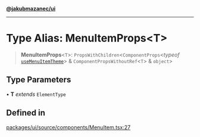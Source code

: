 [**@jakubmazanec/ui**](../README.md)

---

# Type Alias: MenuItemProps\<T\>

> **MenuItemProps**\<`T`\>: `PropsWithChildren`\<`ComponentProps`\<_typeof_
> [`useMenuItemTheme`](../functions/useMenuItemTheme.md)\> & `ComponentPropsWithoutRef`\<`T`\> &
> `object`\>

## Type Parameters

• **T** _extends_ `ElementType`

## Defined in

[packages/ui/source/components/MenuItem.tsx:27](https://github.com/jakubmazanec/tools/blob/3e339f67fc5b5cd011c28acb315570a2f29efedc/packages/ui/source/components/MenuItem.tsx#L27)
